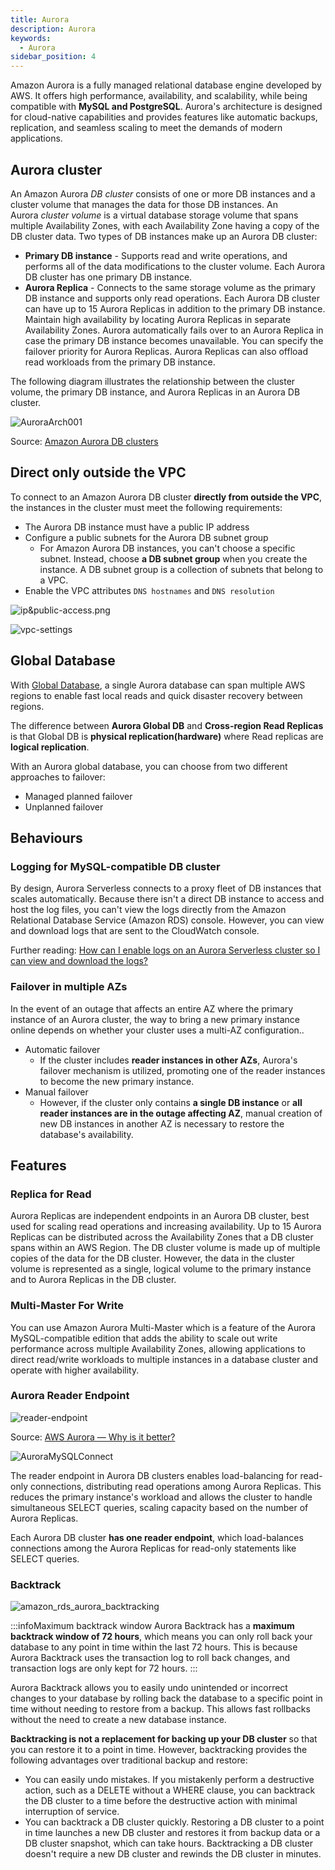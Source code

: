 ```yaml
---
title: Aurora
description: Aurora
keywords:
  - Aurora
sidebar_position: 4
---
```


Amazon Aurora is a fully managed relational database engine developed by AWS. It offers high performance, availability, and scalability, while being compatible with **MySQL and PostgreSQL**. Aurora's architecture is designed for cloud-native capabilities and provides features like automatic backups, replication, and seamless scaling to meet the demands of modern applications.


## Aurora cluster

An Amazon Aurora *DB cluster* consists of one or more DB instances and a cluster volume that manages the data for those DB instances. An Aurora *cluster volume* is a virtual database storage volume that spans multiple Availability Zones, with each Availability Zone having a copy of the DB cluster data. Two types of DB instances make up an Aurora DB cluster:

- **Primary DB instance** - Supports read and write operations, and performs all of the data modifications to the cluster volume. Each Aurora DB cluster has one primary DB instance.
- **Aurora Replica** - Connects to the same storage volume as the primary DB instance and supports only read operations. Each Aurora DB cluster can have up to 15 Aurora Replicas in addition to the primary DB instance. Maintain high availability by locating Aurora Replicas in separate Availability Zones. Aurora automatically fails over to an Aurora Replica in case the primary DB instance becomes unavailable. You can specify the failover priority for Aurora Replicas. Aurora Replicas can also offload read workloads from the primary DB instance.

The following diagram illustrates the relationship between the cluster volume, the primary DB instance, and Aurora Replicas in an Aurora DB cluster.

![AuroraArch001](/img/aws/database/aurora/AuroraArch001.png)

Source: [Amazon Aurora DB clusters](https://docs.aws.amazon.com/AmazonRDS/latest/AuroraUserGuide/Aurora.Overview.html)
## Direct only outside the VPC

To connect to an Amazon Aurora DB cluster **directly from outside the VPC**, the instances in the cluster must meet the following requirements:
- The Aurora DB instance must have a public IP address
- Configure a public subnets for the Aurora DB subnet group
  - For Amazon Aurora DB instances, you can't choose a specific subnet. Instead, choose **a DB subnet group** when you create the instance. A DB subnet group is a collection of subnets that belong to a VPC. 
- Enable the VPC attributes `DNS hostnames` and `DNS resolution`

![ip&public-access.png](/img/aws/database/aurora/ip&public-access.png)

![vpc-settings](/img/aws/database/aurora/vpc-settings.png)

## Global Database

With [Global Database](https://aws.amazon.com/rds/aurora/global-database/), a single Aurora database can span multiple AWS regions to enable fast local reads and quick disaster recovery between regions. 

The difference between **Aurora Global DB** and **Cross-region Read Replicas** is that Global DB is **physical replication(hardware)** where Read replicas are **logical replication**.

With an Aurora global database, you can choose from two different approaches to failover:
- Managed planned failover
- Unplanned failover


## Behaviours

### Logging for MySQL-compatible DB cluster

By design, Aurora Serverless connects to a proxy fleet of DB instances that scales automatically. Because there isn't a direct DB instance to access and host the log files, you can't view the logs directly from the Amazon Relational Database Service (Amazon RDS) console. However, you can view and download logs that are sent to the CloudWatch console.

Further reading: [How can I enable logs on an Aurora Serverless cluster so I can view and download the logs?](https://aws.amazon.com/premiumsupport/knowledge-center/aurora-serverless-logs-enable-view/)

### Failover in multiple AZs

In the event of an outage that affects an entire AZ where the primary instance of an Aurora cluster, the way to bring a new primary instance online depends on whether your cluster uses a multi-AZ configuration..

- Automatic failover
  - If the cluster includes **reader instances in other AZs**, Aurora's failover mechanism is utilized, promoting one of the reader instances to become the new primary instance. 
- Manual failover
  - However, if the cluster only contains **a single DB instance** or **all reader instances are in the outage affecting AZ**, manual creation of new DB instances in another AZ is necessary to restore the database's availability.

## Features

### Replica for Read

Aurora Replicas are independent endpoints in an Aurora DB cluster, best used for scaling read operations and increasing availability. Up to 15 Aurora Replicas can be distributed across the Availability Zones that a DB cluster spans within an AWS Region. The DB cluster volume is made up of multiple copies of the data for the DB cluster. However, the data in the cluster volume is represented as a single, logical volume to the primary instance and to Aurora Replicas in the DB cluster.

### Multi-Master For Write

You can use Amazon Aurora Multi-Master which is a feature of the Aurora MySQL-compatible edition that adds the ability to scale out write performance across multiple Availability Zones, allowing applications to direct read/write workloads to multiple instances in a database cluster and operate with higher availability.

### Aurora Reader Endpoint

![reader-endpoint](/img/aws/database/aurora/reader-endpoint.webp)

Source: [AWS Aurora — Why is it better?](https://crishantha.medium.com/aws-aurora-why-is-it-better-6faae33a0ed0)

![AuroraMySQLConnect](/img/aws/database/aurora/AuroraMySQLConnect.png)

The reader endpoint in Aurora DB clusters enables load-balancing for read-only connections, distributing read operations among Aurora Replicas. This reduces the primary instance's workload and allows the cluster to handle simultaneous SELECT queries, scaling capacity based on the number of Aurora Replicas. 

Each Aurora DB cluster **has one reader endpoint**, which load-balances connections among the Aurora Replicas for read-only statements like SELECT queries.

### Backtrack

![amazon_rds_aurora_backtracking](/img/aws/database/aurora/amazon_rds_aurora_backtracking.png)

:::infoMaximum backtrack window 
Aurora Backtrack has a **maximum backtrack window of 72 hours**, which means you can only roll back your database to any point in time within the last 72 hours. This is because Aurora Backtrack uses the transaction log to roll back changes, and transaction logs are only kept for 72 hours.
:::

Aurora Backtrack allows you to easily undo unintended or incorrect changes to your database by rolling back the database to a specific point in time without needing to restore from a backup. This allows fast rollbacks without the need to create a new database instance. 

**Backtracking is not a replacement for backing up your DB cluster** so that you can restore it to a point in time. However, backtracking provides the following advantages over traditional backup and restore:

- You can easily undo mistakes. If you mistakenly perform a destructive action, such as a DELETE without a WHERE clause, you can backtrack the DB cluster to a time before the destructive action with minimal interruption of service.
- You can backtrack a DB cluster quickly. Restoring a DB cluster to a point in time launches a new DB cluster and restores it from backup data or a DB cluster snapshot, which can take hours. Backtracking a DB cluster doesn't require a new DB cluster and rewinds the DB cluster in minutes.
